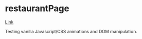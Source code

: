 # restaurantPage

[Link](https://yipanthony.github.io/restaurantPage/)

Testing vanilla Javascript/CSS animations and DOM manipulation. 
